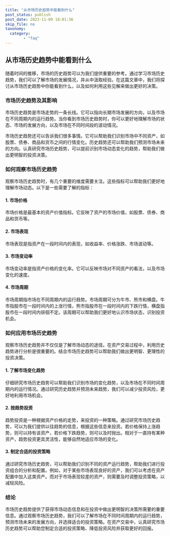 ```yaml
---
title: "从市场历史趋势中能看到什么"
post_status: publish
post_date: 2023-11-09 18:01:36
skip_file: no
taxonomy:
  category:
        - "faq"
---
```


## 从市场历史趋势中能看到什么

随着时间的推移，市场的历史趋势可以为我们提供重要的参考。通过学习市场历史趋势，我们可以了解市场的发展情况，并从中汲取经验。在这篇文章中，我们将探讨从市场历史趋势中你能看到什么，以及如何利用这些见解来做出更好的决策。

### 市场历史趋势及其影响

市场历史趋势是市场走势的一条长线。它可以指向长期市场发展的方向，以及市场在不同周期内的运行趋势。当你看到市场历史趋势时，你可以更好地理解市场的状态、市场的发展方向，以及市场在不同时间段的波动情况。

市场历史趋势还可以告诉我们很多事情。它可以帮助我们识别市场中不同资产，如股票、债券、商品和货币之间的行情变化。历史趋势还可以帮助我们预测市场未来的方向。认真研究市场历史趋势，可以提前识别市场动态变化的趋势，帮助我们做出更明智的投资决策。

### 如何观察市场历史趋势

观察市场历史趋势时，有几个重要的维度需要关注。这些指标可以帮助我们更好地理解市场动态。以下是一些需要了解的指标：

#### 1. 市场价格

市场价格是最基本的资产价值指标。它反映了资产的市场价值，如股票、债券、商品和货币等。

#### 2. 市场表现

市场表现是指资产在一段时间内的表现，如收益率、价格涨跌、市场波动等。

#### 3. 市场变动率

市场变动率是指资产价格的变化率。它可以反映市场对不同资产的看法，以及市场变化的速度。

#### 4. 市场周期

市场周期指市场在不同周期内的运行趋势。市场周期可分为牛市、熊市和横盘。牛市指股市在一段时间内的上涨行情，熊市指股市在一段时间内的下跌行情，横盘指股市在一段时间内徘徊不定。该周期可以帮助我们更好地认识市场状态，识别投资机会。

### 如何应用市场历史趋势

观察市场历史趋势并不仅仅是了解市场动态的途径。在资产交易过程中，利用历史趋势进行分析是很重要的。结合市场历史趋势可以帮助我们做出更明智、更理性的投资决策。

#### 1. 了解市场变化趋势

仔细研究市场历史趋势可以帮助我们识别市场的变化趋势，以及市场在不同时间周期内的运行情况。通过研究历史趋势并预测未来趋势，我们可以减少投资风险，更好地利用市场机会。

#### 2. 按趋势投资

趋势投资是一种根据资产价格的走势，来投资的一种策略。通过研究市场历史趋势，可以为我们提供以往趋势的信息，根据这些信息来投资。若价格保持上涨趋势，则可以持有该资产，若价格下跌趋势，则可以及时抛出。相对于一直持有某种资产，趋势投资更具灵活性，能够自然地适应市场的变化。

#### 3. 制定合适的投资策略

通过研究市场历史趋势，可以帮助我们识别不同的资产运行趋势，帮助我们进行投资组合的分析和配置。例如，对于某些市场表现良好的资产，我们可以考虑在资产配置中加入这类资产。而对于市场表现较差的资产，则需要及时调整投资策略，以减轻风险。

### 结论

市场历史趋势提供了获得市场动态信息和在投资中做出更明智的决策所需要的重要信息。通过观察市场历史趋势，我们可以了解市场在不同时间周期内的运行趋势，预测市场未来的发展方向，并选择适合的投资策略。在资产交易中，认真研究市场历史趋势可以帮助您制定合适的投资策略、降低投资风险并获取更好的回报。
